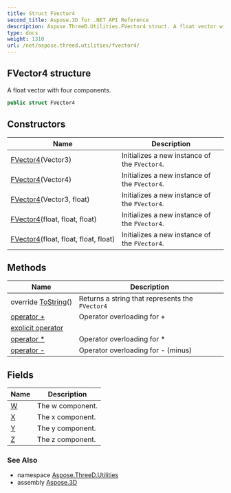 ```yaml
---
title: Struct FVector4
second_title: Aspose.3D for .NET API Reference
description: Aspose.ThreeD.Utilities.FVector4 struct. A float vector with four components
type: docs
weight: 1310
url: /net/aspose.threed.utilities/fvector4/
---
```

## FVector4 structure

A float vector with four components.

```csharp
public struct FVector4
```

## Constructors

| Name | Description |
| --- | --- |
| [FVector4](fvector4/#constructor)(Vector3) | Initializes a new instance of the `FVector4`. |
| [FVector4](fvector4/#constructor_2)(Vector4) | Initializes a new instance of the `FVector4`. |
| [FVector4](fvector4/#constructor_1)(Vector3, float) | Initializes a new instance of the `FVector4`. |
| [FVector4](fvector4/#constructor_3)(float, float, float) | Initializes a new instance of the `FVector4`. |
| [FVector4](fvector4/#constructor_4)(float, float, float, float) | Initializes a new instance of the `FVector4`. |

## Methods

| Name | Description |
| --- | --- |
| override [ToString](../../aspose.threed.utilities/fvector4/tostring/)() | Returns a string that represents the `FVector4` |
| [operator +](../../aspose.threed.utilities/fvector4/op_addition/) | Operator overloading for + |
| [explicit operator](../../aspose.threed.utilities/fvector4/op_explicit/) |  |
| [operator *](../../aspose.threed.utilities/fvector4/op_multiply/) | Operator overloading for * |
| [operator -](../../aspose.threed.utilities/fvector4/op_subtraction/) | Operator overloading for - (minus) |

## Fields

| Name | Description |
| --- | --- |
| [W](../../aspose.threed.utilities/fvector4/w/) | The w component. |
| [X](../../aspose.threed.utilities/fvector4/x/) | The x component. |
| [Y](../../aspose.threed.utilities/fvector4/y/) | The y component. |
| [Z](../../aspose.threed.utilities/fvector4/z/) | The z component. |

### See Also

* namespace [Aspose.ThreeD.Utilities](../../aspose.threed.utilities/)
* assembly [Aspose.3D](../../)


